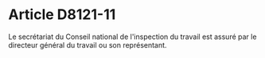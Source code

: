 # Article D8121-11

  
Le secrétariat du Conseil national de l'inspection du travail est assuré par le directeur général du travail ou son représentant.
